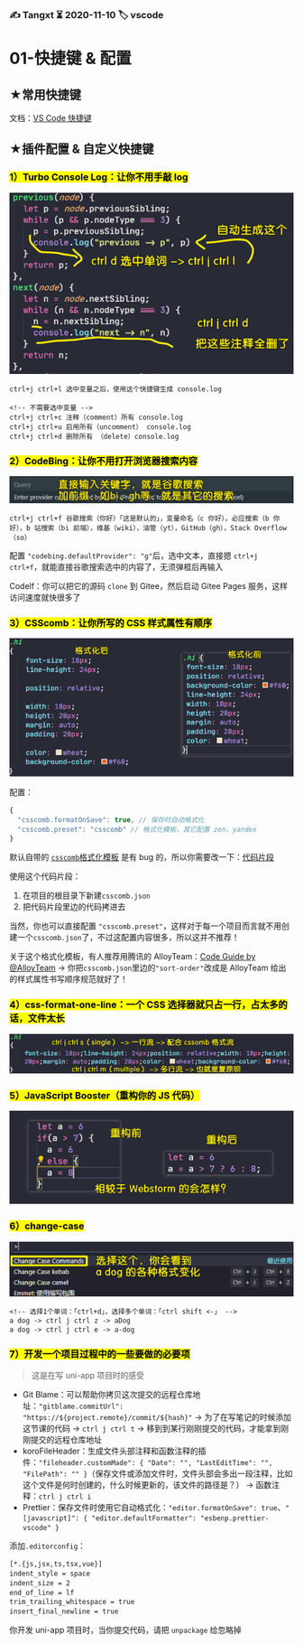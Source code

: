 ### ✍️ Tangxt ⏳ 2020-11-10 🏷️ vscode

# 01-快捷键 & 配置

## ★常用快捷键

文档：[VS Code 快捷键](https://code.visualstudio.com/shortcuts/keyboard-shortcuts-windows.pdf)

## ★插件配置 & 自定义快捷键

### <mark>1）Turbo Console Log：让你不用手敲 log</mark>

![自动打 log](assets/img/2020-11-10-10-56-46.png)

```
ctrl+j ctrl+l 选中变量之后，使用这个快捷键生成 console.log

<!-- 不需要选中变量 -->
ctrl+j ctrl+c 注释（comment）所有 console.log
ctrl+j ctrl+u 启用所有（uncomment） console.log
ctrl+j ctrl+d 删除所有 （delete）console.log
```

### <mark>2）CodeBing：让你不用打开浏览器搜索内容</mark>

![加前缀搜索](assets/img/2020-11-10-10-59-39.png)

```
ctrl+j ctrl+f 谷歌搜索（你好）「这是默认的」，变量命名（c 你好），必应搜索（b 你好），b 站搜索（bi 前端），维基（wiki），油管（yt），GitHub（gh），Stack Overflow（so）
```

配置 `"codebing.defaultProvider": "g"`后，选中文本，直接摁 `ctrl+j ctrl+f`，就能直接谷歌搜索选中的内容了，无须弹框后再输入

Codelf：你可以把它的源码 `clone` 到 Gitee，然后启动 Gitee Pages 服务，这样访问速度就快很多了

### <mark>3）CSScomb：让你所写的 CSS 样式属性有顺序</mark>

![格式化 css](assets/img/2020-11-10-11-04-42.png)

配置：

``` js
{
  "csscomb.formatOnSave": true, // 保存时自动格式化
  "csscomb.preset": "csscomb" // 格式化模板，其它配置 zen，yandex
}
```

默认自带的 [`csscomb`格式化模板](https://github.com/csscomb/csscomb.js/blob/dev/config/csscomb.json) 是有 bug 的，所以你需要改一下：[代码片段](https://gitee.com/ppambler/codes/a34eg1p6qm2yklhfx8obs77#0-tsina-1-50393-397232819ff9a47a7b7e80a40613cfe1)

使用这个代码片段：

1. 在项目的根目录下新建`csscomb.json`
2. 把代码片段里边的代码拷进去

当然，你也可以直接配置 `"csscomb.preset"`，这样对于每一个项目而言就不用创建一个`csscomb.json`了，不过这配置内容很多，所以这并不推荐！

关于这个格式化模板，有人推荐用腾讯的 AlloyTeam：[Code Guide by @AlloyTeam](http://alloyteam.github.io/CodeGuide/#css-declaration-order) -> 你把`csscomb.json`里边的`"sort-order"`改成是 AlloyTeam 给出的样式属性书写顺序规范就好了！

### <mark>4）css-format-one-line：一个 CSS 选择器就只占一行，占太多的话，文件太长</mark>

![一行流 CSS](assets/img/2020-11-10-11-15-44.png)

### <mark>5）JavaScript Booster（重构你的 JS 代码）</mark>

![重构 JS 代码](assets/img/2020-11-10-11-33-02.png)

### <mark>6）change-case</mark>

![change-case](assets/img/2020-11-10-13-27-06.png)

```
<!-- 选择1个单词：「ctrl+d」，选择多个单词：「ctrl shift <-」 -->
a dog -> ctrl j ctrl z -> aDog
a dog -> ctrl j ctrl e -> a-dog
```

### <mark>7）开发一个项目过程中的一些要做的必要项</mark>

> 这是在写 uni-app 项目时的感受

- Git Blame：可以帮助你拷贝这次提交的远程仓库地址：`"gitblame.commitUrl": "https://${project.remote}/commit/${hash}"` -> 为了在写笔记的时候添加这节课的代码 -> `ctrl j ctrl t` -> 移到到某行刚刚提交的代码，才能拿到刚刚提交的远程仓库地址
- koroFileHeader：生成文件头部注释和函数注释的插件：`"fileheader.customMade": { "Date": "", "LastEditTime": "", "FilePath": "" }`（保存文件或添加文件时，文件头部会多出一段注释，比如这个文件是何时创建的，什么时候更新的，该文件的路径是？） -> 函数注释：`ctrl j ctrl i`
- Prettier：保存文件时使用它自动格式化：`"editor.formatOnSave": true`、`"[javascript]": { "editor.defaultFormatter": "esbenp.prettier-vscode" }`

添加`.editorconfig`：

```html
[*.{js,jsx,ts,tsx,vue}]
indent_style = space
indent_size = 2
end_of_line = lf
trim_trailing_whitespace = true
insert_final_newline = true

```

你开发 uni-app 项目时，当你提交代码，请把 `unpackage` 给忽略掉

